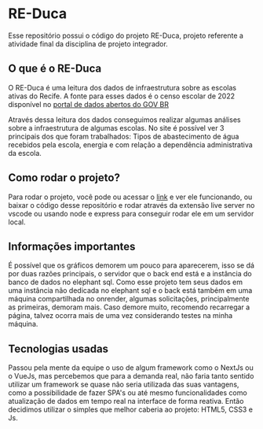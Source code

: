 # RE-Duca

Esse repositório possui o código do projeto RE-Duca, projeto referente a atividade final da disciplina de projeto integrador.

## O que é o RE-Duca

O RE-Duca é uma leitura dos dados de infraestrutura sobre as escolas ativas do Recife. A fonte para esses dados é o censo escolar de 2022 disponível no [portal de dados abertos do GOV BR](https://www.gov.br/inep/pt-br/acesso-a-informacao/dados-abertos/microdados/censo-escolar)

Através dessa leitura dos dados conseguimos realizar algumas análises sobre a infraestrutura de algumas escolas. No site é possível ver 3 principais dos que foram trabalhados: Tipos de abastecimento de água recebidos pela escola, energia e com relação a dependência administrativa da escola.

## Como rodar o projeto?

Para rodar o projeto, você pode ou acessar o [link](https://projetao-ashy.vercel.app/) e ver ele funcionando, ou baixar o código desse repositório e rodar através da extensão live server no vscode ou usando node e express para conseguir rodar ele em um servidor local.

## Informações importantes

É possível que os gráficos demorem um pouco para aparecerem, isso se dá por duas razões principais, o servidor que o back end está e a instância do banco de dados no elephant sql. Como esse projeto tem seus dados em uma instância não dedicada no elephant sql e o back está também em uma máquina compartilhada no onrender, algumas solicitações, principalmente as primeiras, demoram mais. Caso demore muito, recomendo recarregar a página, talvez ocorra mais de uma vez considerando testes na minha máquina.

## Tecnologias usadas

Passou pela mente da equipe o uso de algum framework como o NextJs ou o VueJs, mas percebemos que para a demanda real, não faria tanto sentido utilizar um framework se quase não seria utilizada das suas vantagens, como a possibilidade de fazer SPA's ou até mesmo funcionalidades como atualização de dados em tempo real na interface de forma reativa. Então decidimos utilizar o simples que melhor caberia ao projeto: HTML5, CSS3 e Js.